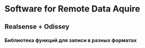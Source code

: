 # Software for Remote Data Aquire
## Realsense + Odissey
### Библиотека функций для записи в разных форматах
